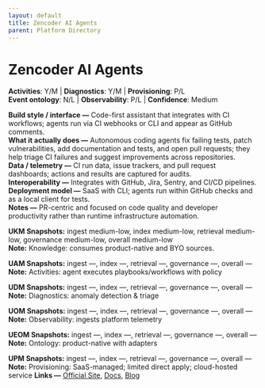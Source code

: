 ```yaml
---
layout: default
title: Zencoder AI Agents
parent: Platform Directory
---
```


# Zencoder AI Agents

**Activities**: Y/M | **Diagnostics**: Y/M | **Provisioning**: P/L  <br>
**Event ontology**: N/L | **Observability**: P/L | **Confidence**: Medium

**Build style / interface —** Code-first assistant that integrates with CI workflows; agents run via CI webhooks or CLI and appear as GitHub comments.  
**What it actually does —** Autonomous coding agents fix failing tests, patch vulnerabilities, add documentation and tests, and open pull requests; they help triage CI failures and suggest improvements across repositories.  
**Data / telemetry —** CI run data, issue trackers, and pull request dashboards; actions and results are captured for audits.  
**Interoperability —** Integrates with GitHub, Jira, Sentry, and CI/CD pipelines.  
**Deployment model —** SaaS with CLI; agents run within GitHub checks and as a local client for tests.  
**Notes —** PR-centric and focused on code quality and developer productivity rather than runtime infrastructure automation.

**UKM Snapshots:**
ingest medium-low, index medium-low, retrieval medium-low, governance medium-low, overall medium-low  <br>
**Note:** Knowledge: consumes product-native and BYO sources.

**UAM Snapshots:**
ingest —, index —, retrieval —, governance —, overall —  <br>
**Note:** Activities: agent executes playbooks/workflows with policy

**UDM Snapshots:**
ingest —, index —, retrieval —, governance —, overall —  <br>
**Note:** Diagnostics: anomaly detection & triage

**UOM Snapshots:**
ingest —, index —, retrieval —, governance —, overall —  <br>
**Note:** Observability: ingests platform telemetry

**UEOM Snapshots:**
ingest —, index —, retrieval —, governance —, overall —  <br>
**Note:** Ontology: product-native with adapters

**UPM Snapshots:**
ingest —, index —, retrieval —, governance —, overall —  <br>
**Note:** Provisioning: SaaS-managed; limited direct apply; cloud-hosted service
**Links —** [Official Site](https://zencoder.ai/), [Docs](https://plugins.jetbrains.com/plugin/24782-zencoder-your-mindful-ai-coding-agent), [Blog](https://zencoder.ai/download)
